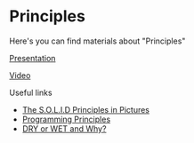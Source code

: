 # Principles

Here's you can find materials about "Principles"

[Presentation](https://solvdportal.sharepoint.com/:p:/s/GoogleDriveSolvdLABA/Eaxqb4lCgL9Pq2pI5wl9q5ABEg_XTGGLk7nHHfazw2dYrw?e=BEeb7o)

[Video](https://teams.microsoft.com/l/meetingrecap?driveId=b%21fu09rKVbAkanFRzm-tf8OCSUMJvEDuxEtpYUx6qyIQc-AEKVh3x5SojtBIKDO9qU&driveItemId=01ZKRGP5BTX6FBR47YHNCI63C3BMW65LCQ&sitePath=https%3A%2F%2Fsolvdportal-my.sharepoint.com%2F%3Av%3A%2Fg%2Fpersonal%2Flaba_solvd_com%2FETO_ihjz-DtEj2xbCy3urFABrHlSztC4z238mT4ZuZMdSg&fileUrl=https%3A%2F%2Fsolvdportal-my.sharepoint.com%2Fpersonal%2Flaba_solvd_com%2FDocuments%2FRecordings%2FDevelopment-React.js-2025-01-20250423_140310-Meeting%2520Recording.mp4%3Fweb%3D1&iCalUid=040000008200E00074C5B7101A82E00807E904160FFB87238B9ADB01000000000000000010000000BC416EEEA0543F418E45AA17A451285A&masterICalUid=040000008200E00074C5B7101A82E008000000000FFB87238B9ADB01000000000000000010000000BC416EEEA0543F418E45AA17A451285A&threadId=19%3Ameeting_MzQ1YzllNmItMjQ1My00MDJiLWFkNjktYzBmY2U4NGM1ZTNj%40thread.v2&organizerId=9894d351-68d8-42d0-95d8-aa5f16e30e40&tenantId=5fd90985-f406-47a0-9043-89ffdca38307&callId=e01bf9f9-7d1b-4265-8dac-0bbf94f89a1c&threadType=Meeting&meetingType=Recurring&subType=RecapSharingLink_RecapCore)

Useful links

- [The S.O.L.I.D Principles in Pictures](https://medium.com/backticks-tildes/the-s-o-l-i-d-principles-in-pictures-b34ce2f1e898)
- [Programming Principles](https://github.com/webpro/programming-principles)
- [DRY or WET and Why?](https://medium.com/@nrk25693/dry-or-wet-and-why-867ac3096483)

